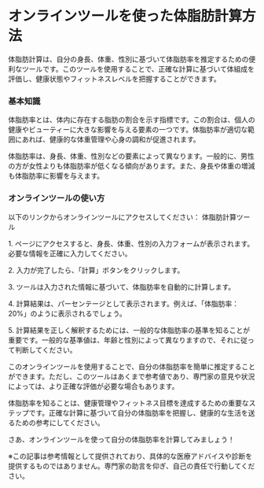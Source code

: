 オンラインツールを使った体脂肪計算方法
===================

体脂肪計算は、自分の身長、体重、性別に基づいて体脂肪率を推定するための便利なツールです。このツールを使用することで、正確な計算に基づいて体組成を評価し、健康状態やフィットネスレベルを把握することができます。

### 基本知識

体脂肪率とは、体内に存在する脂肪の割合を示す指標です。この割合は、個人の健康やビューティーに大きな影響を与える要素の一つです。体脂肪率が適切な範囲にあれば、健康的な体重管理や心身の調和が促進されます。

体脂肪率は、身長、体重、性別などの要素によって異なります。一般的に、男性の方が女性よりも体脂肪率が低くなる傾向があります。また、身長や体重の増減も体脂肪率に影響を与えます。

### オンラインツールの使い方

以下のリンクからオンラインツールにアクセスしてください： 体脂肪計算ツール

1\. ページにアクセスすると、身長、体重、性別の入力フォームが表示されます。必要な情報を正確に入力してください。

2\. 入力が完了したら、「計算」ボタンをクリックします。

3\. ツールは入力された情報に基づいて、体脂肪率を自動的に計算します。

4\. 計算結果は、パーセンテージとして表示されます。例えば、「体脂肪率：20%」のように表示されるでしょう。

5\. 計算結果を正しく解釈するためには、一般的な体脂肪率の基準を知ることが重要です。一般的な基準値は、年齢と性別によって異なりますので、それに従って判断してください。

このオンラインツールを使用することで、自分の体脂肪率を簡単に推定することができます。ただし、このツールはあくまで参考値であり、専門家の意見や状況によっては、より正確な評価が必要な場合もあります。

体脂肪率を知ることは、健康管理やフィットネス目標を達成するための重要なステップです。正確な計算に基づいて自分の体脂肪率を把握し、健康的な生活を送るための参考にしてください。

さあ、オンラインツールを使って自分の体脂肪率を計算してみましょう！

※この記事は参考情報として提供されており、具体的な医療アドバイスや診断を提供するものではありません。専門家の助言を仰ぎ、自己の責任で行動してください。